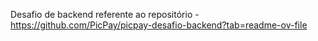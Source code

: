 Desafio de backend referente ao repositório - https://github.com/PicPay/picpay-desafio-backend?tab=readme-ov-file
